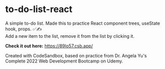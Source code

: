 # to-do-list-react
A simple to-do list. Made this to practice React component trees, useState hook, props. :white_check_mark::writing_hand:
<br>
Add a new item to the list, remove it from the list by clicking it.

<b>Check it out here:</b> https://89lo57.csb.app/

Created with CodeSandbox, based on practice from Dr. Angela Yu's Complete 2022 Web Development Bootcamp on Udemy.

